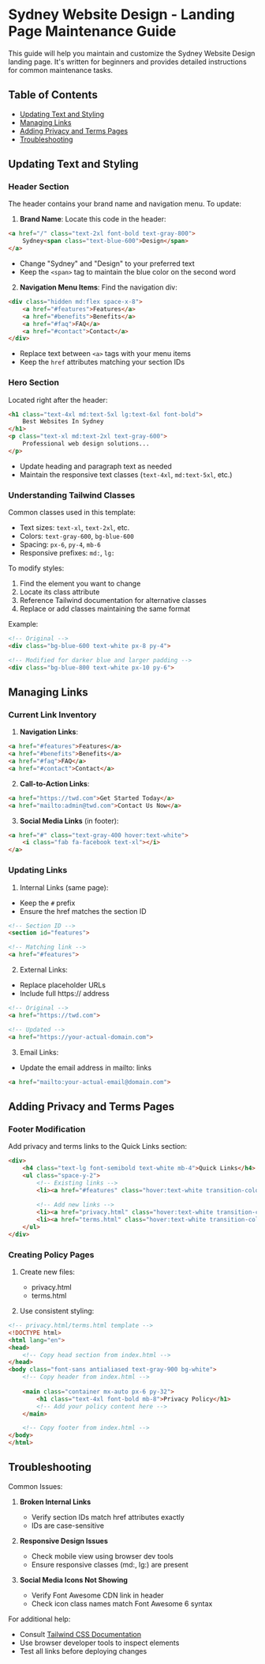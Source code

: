 # Sydney Website Design - Landing Page Maintenance Guide

This guide will help you maintain and customize the Sydney Website Design landing page. It's written for beginners and provides detailed instructions for common maintenance tasks.

## Table of Contents
- [Updating Text and Styling](#updating-text-and-styling)
- [Managing Links](#managing-links)
- [Adding Privacy and Terms Pages](#adding-privacy-and-terms-pages)
- [Troubleshooting](#troubleshooting)

## Updating Text and Styling

### Header Section
The header contains your brand name and navigation menu. To update:

1. **Brand Name**: Locate this code in the header:
```html
<a href="/" class="text-2xl font-bold text-gray-800">
    Sydney<span class="text-blue-600">Design</span>
</a>
```
- Change "Sydney" and "Design" to your preferred text
- Keep the `<span>` tag to maintain the blue color on the second word

2. **Navigation Menu Items**: Find the navigation div:
```html
<div class="hidden md:flex space-x-8">
    <a href="#features">Features</a>
    <a href="#benefits">Benefits</a>
    <a href="#faq">FAQ</a>
    <a href="#contact">Contact</a>
</div>
```
- Replace text between `<a>` tags with your menu items
- Keep the `href` attributes matching your section IDs

### Hero Section
Located right after the header:
```html
<h1 class="text-4xl md:text-5xl lg:text-6xl font-bold">
    Best Websites In Sydney
</h1>
<p class="text-xl md:text-2xl text-gray-600">
    Professional web design solutions...
</p>
```
- Update heading and paragraph text as needed
- Maintain the responsive text classes (`text-4xl`, `md:text-5xl`, etc.)

### Understanding Tailwind Classes
Common classes used in this template:
- Text sizes: `text-xl`, `text-2xl`, etc.
- Colors: `text-gray-600`, `bg-blue-600`
- Spacing: `px-6`, `py-4`, `mb-6`
- Responsive prefixes: `md:`, `lg:`

To modify styles:
1. Find the element you want to change
2. Locate its class attribute
3. Reference Tailwind documentation for alternative classes
4. Replace or add classes maintaining the same format

Example:
```html
<!-- Original -->
<div class="bg-blue-600 text-white px-8 py-4">

<!-- Modified for darker blue and larger padding -->
<div class="bg-blue-800 text-white px-10 py-6">
```

## Managing Links

### Current Link Inventory
1. **Navigation Links**:
```html
<a href="#features">Features</a>
<a href="#benefits">Benefits</a>
<a href="#faq">FAQ</a>
<a href="#contact">Contact</a>
```

2. **Call-to-Action Links**:
```html
<a href="https://twd.com">Get Started Today</a>
<a href="mailto:admin@twd.com">Contact Us Now</a>
```

3. **Social Media Links** (in footer):
```html
<a href="#" class="text-gray-400 hover:text-white">
    <i class="fab fa-facebook text-xl"></i>
</a>
```

### Updating Links
1. Internal Links (same page):
- Keep the `#` prefix
- Ensure the href matches the section ID
```html
<!-- Section ID -->
<section id="features">

<!-- Matching link -->
<a href="#features">
```

2. External Links:
- Replace placeholder URLs
- Include full https:// address
```html
<!-- Original -->
<a href="https://twd.com">

<!-- Updated -->
<a href="https://your-actual-domain.com">
```

3. Email Links:
- Update the email address in mailto: links
```html
<a href="mailto:your-actual-email@domain.com">
```

## Adding Privacy and Terms Pages

### Footer Modification
Add privacy and terms links to the Quick Links section:

```html
<div>
    <h4 class="text-lg font-semibold text-white mb-4">Quick Links</h4>
    <ul class="space-y-2">
        <!-- Existing links -->
        <li><a href="#features" class="hover:text-white transition-colors duration-300">Features</a></li>
        
        <!-- Add new links -->
        <li><a href="privacy.html" class="hover:text-white transition-colors duration-300">Privacy Policy</a></li>
        <li><a href="terms.html" class="hover:text-white transition-colors duration-300">Terms of Service</a></li>
    </ul>
</div>
```

### Creating Policy Pages
1. Create new files:
   - privacy.html
   - terms.html

2. Use consistent styling:
```html
<!-- privacy.html/terms.html template -->
<!DOCTYPE html>
<html lang="en">
<head>
    <!-- Copy head section from index.html -->
</head>
<body class="font-sans antialiased text-gray-900 bg-white">
    <!-- Copy header from index.html -->
    
    <main class="container mx-auto px-6 py-32">
        <h1 class="text-4xl font-bold mb-8">Privacy Policy</h1>
        <!-- Add your policy content here -->
    </main>

    <!-- Copy footer from index.html -->
</body>
</html>
```

## Troubleshooting

Common Issues:
1. **Broken Internal Links**
   - Verify section IDs match href attributes exactly
   - IDs are case-sensitive

2. **Responsive Design Issues**
   - Check mobile view using browser dev tools
   - Ensure responsive classes (md:, lg:) are present

3. **Social Media Icons Not Showing**
   - Verify Font Awesome CDN link in header
   - Check icon class names match Font Awesome 6 syntax

For additional help:
- Consult [Tailwind CSS Documentation](https://tailwindcss.com/docs)
- Use browser developer tools to inspect elements
- Test all links before deploying changes